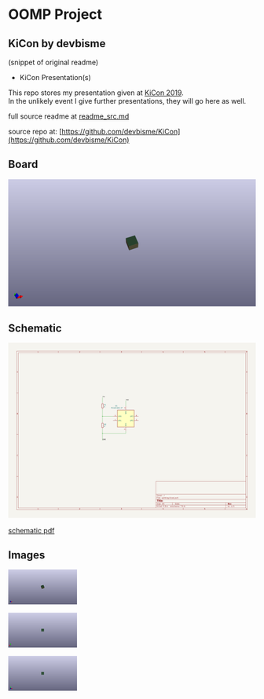# OOMP Project  
## KiCon  by devbisme  
  
(snippet of original readme)  
  
- KiCon Presentation(s)  
  
This repo stores my presentation given at [KiCon 2019](https://kicad-kicon.com/).  
In the unlikely event I give further presentations, they will go here as well.  
  
  full source readme at [readme_src.md](readme_src.md)  
  
source repo at: [https://github.com/devbisme/KiCon](https://github.com/devbisme/KiCon)  
## Board  
  
[![working_3d.png](working_3d_600.png)](working_3d.png)  
## Schematic  
  
[![working_schematic.png](working_schematic_600.png)](working_schematic.png)  
  
[schematic pdf](working_schematic.pdf)  
## Images  
  
[![working_3d.png](working_3d_140.png)](working_3d.png)  
  
[![working_3d_back.png](working_3d_back_140.png)](working_3d_back.png)  
  
[![working_3d_front.png](working_3d_front_140.png)](working_3d_front.png)  
